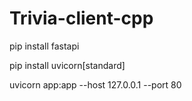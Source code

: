 # Trivia-client-cpp


pip install fastapi

pip install uvicorn[standard]

uvicorn app:app --host 127.0.0.1 --port 80

